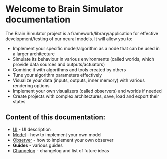 # Welcome to Brain Simulator documentation

The Brain Simulator project is a framework/library/application for effective development/testing of our neural models. It will allow you to:

* Implement your specific model/algorithm as a node that can be used in a larger architecture
* Simulate its behaviour in various environments (called worlds, which provide data sources and outputs/actuators)
* Combine it with algorithms and tools created by others
* Tune your algorithm parameters effectively
* Visualize your data (inputs, outputs, inner memory) with various rendering options
* Implement your own visualizers (called observers) and worlds if needed
* Create projects with complex architectures, save, load and export their states

## Content of this documentation:

* [UI](ui.md) - UI description
* [Model](model.md) - how to implement your own model
* [Observer](observer.md) - how to implement your own observer
* **Guides** - various guides
* [Changelog](changelog.md) - changelog and list of future ideas



